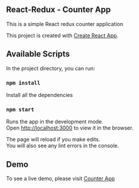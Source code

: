 ## React-Redux - Counter App

This is a simple React redux counter application

This project is created with [Create React App](https://github.com/facebook/create-react-app).

## Available Scripts

In the project directory, you can run:

### `npm install`

Install all the dependencies

### `npm start`

Runs the app in the development mode.<br>
Open [http://localhost:3000](http://localhost:3000) to view it in the browser.

The page will reload if you make edits.<br>
You will also see any lint errors in the console.

## Demo

To see a live demo, please visit [Counter App](https://react-redux-counter-app.firebaseapp.com/)
